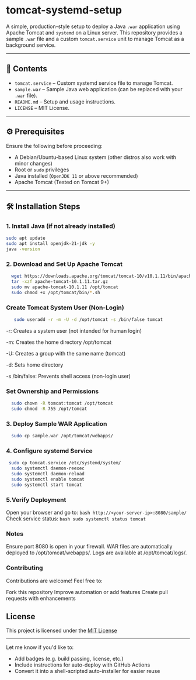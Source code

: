 # tomcat-systemd-setup

A simple, production-style setup to deploy a Java `.war` application using Apache Tomcat and `systemd` on a Linux server. This repository provides a sample `.war` file and a custom `tomcat.service` unit to manage Tomcat as a background service.

---

## 📂 Contents

- `tomcat.service` – Custom systemd service file to manage Tomcat.
- `sample.war` – Sample Java web application (can be replaced with your `.war` file).
- `README.md` – Setup and usage instructions.
- `LICENSE` – MIT License.

---

## ⚙️ Prerequisites

Ensure the following before proceeding:

- A Debian/Ubuntu-based Linux system (other distros also work with minor changes)
- Root or `sudo` privileges
- Java installed (`OpenJDK 11` or above recommended)
- Apache Tomcat (Tested on Tomcat 9+)

---

## 🛠 Installation Steps

### 1. Install Java (if not already installed)

```bash
sudo apt update
sudo apt install openjdk-21-jdk -y
java -version
```

### 2. Download and Set Up Apache Tomcat

  ```bash
    wget https://downloads.apache.org/tomcat/tomcat-10/v10.1.11/bin/apache-tomcat-10.1.11.tar.gz
    tar -xzf apache-tomcat-10.1.11.tar.gz
    sudo mv apache-tomcat-10.1.11 /opt/tomcat
    sudo chmod +x /opt/tomcat/bin/*.sh
  ```

 ### Create Tomcat System User (Non-Login)
   ``` bash
      sudo useradd -r -m -U -d /opt/tomcat -s /bin/false tomcat
  ```
-r: Creates a system user (not intended for human login)

-m: Creates the home directory /opt/tomcat

-U: Creates a group with the same name (tomcat)

-d: Sets home directory

-s /bin/false: Prevents shell access (non-login user)

### Set Ownership and Permissions
  ```bash
    sudo chown -R tomcat:tomcat /opt/tomcat
    sudo chmod -R 755 /opt/tomcat
  ```

### 3. Deploy Sample WAR Application

  ```bash
    sudo cp sample.war /opt/tomcat/webapps/
  ```

### 4. Configure systemd Service

  ```bash
   sudo cp tomcat.service /etc/systemd/system/
    sudo systemctl daemon-reexec
    sudo systemctl daemon-reload
    sudo systemctl enable tomcat
    sudo systemctl start tomcat
  ```

### 5.Verify Deployment

  Open your browser and go to:
      ```bash
      http://<your-server-ip>:8080/sample/
      ```
  Check service status:
       ```bash
       sudo systemctl status tomcat
       ```

### Notes
  Ensure port 8080 is open in your firewall.
  WAR files are automatically deployed to /opt/tomcat/webapps/.
  Logs are available at /opt/tomcat/logs/.

### Contributing
Contributions are welcome! Feel free to:

  Fork this repository
  Improve automation or add features
  Create pull requests with enhancements

## License

This project is licensed under the [MIT License](LICENSE)

---

Let me know if you'd like to:
- Add badges (e.g. build passing, license, etc.)
- Include instructions for auto-deploy with GitHub Actions
- Convert it into a shell-scripted auto-installer for easier reuse
